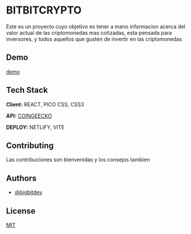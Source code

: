 
# BITBITCRYPTO

Este es un proyecto cuyo objetivo es tener a mano informacion acerca del valor actual de las criptomonedas mas cotizadas, esta pensada para inversores, y todos aquellos que gusten de invertir en las criptomonedas


## Demo

[demo](https://bitbitcrypto.netlify.app)


## Tech Stack

**Client:** REACT, PICO CSS, CSS3

**API:** [COINGEECKO]("https://www.coingecko.com/es/api")

**DEPLOY:** NETLIFY, VITE



## Contributing

Las contribuciones son bienvenidas y los consejos tambien


## Authors

- [@bigbitdev](https://www.github.com/bigbitdev)


## License

[MIT](https://choosealicense.com/licenses/mit/)

